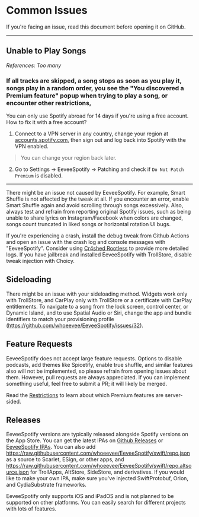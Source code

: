 # Common Issues

If you're facing an issue, read this document before opening it on GitHub.

***

## Unable to Play Songs
_References: Too many_
### If all tracks are skipped, a song stops as soon as you play it, songs play in a random order, you see the "You discovered a Premium feature" popup when trying to play a song, or encounter other restrictions,
You can only use Spotify abroad for 14 days if you're using a free account. <br>
How to fix it with a free account?<br>
1. Connect to a VPN server in any country, change your region at [accounts.spotify.com](https://accounts.spotify.com), then sign out and log back into Spotify with the VPN enabled.
> You can change your region back later.<Br>
2. Go to Settings -> EeveeSpotify -> Patching and check if `Do Not Patch Premium` is disabled. 

***

There might be an issue not caused by EeveeSpotify. For example, Smart Shuffle is not affected by the tweak at all. If you encounter an error, enable Smart Shuffle again and avoid scrolling through songs excessively. Also, always test and refrain from reporting original Spotify issues, such as being unable to share lyrics on Instagram/Facebook when colors are changed, songs count truncated in liked songs or horizontal rotation UI bugs.

If you're experiencing a crash, install the debug tweak from Github Actions and open an issue with the crash log and console messages with "EeveeSpotify". Consider using [Cr4shed Rootless](https://github.com/crazymind90/Cr4shed-Rootless) to provide more detailed logs. If you have jailbreak and installed EeveeSpotify with TrollStore, disable tweak injection with Choicy.

## Sideloading

There might be an issue with your sideloading method. Widgets work only with TrollStore, and CarPlay only with TrollStore or a certificate with CarPlay entitlements. To navigate to a song from the lock screen, control center, or Dynamic Island, and to use Spatial Audio or Siri, change the app and bundle identifiers to match your provisioning profile (https://github.com/whoeevee/EeveeSpotify/issues/32).

## Feature Requests

EeveeSpotify does not accept large feature requests. Options to disable podcasts, add themes like Spicetify, enable true shuffle, and similar features also will not be implemented, so please refrain from opening issues about them. However, pull requests are always appreciated. If you can implement something useful, feel free to submit a PR; it will likely be merged.

Read the [Restrictions](https://github.com/whoeevee/EeveeSpotify?tab=readme-ov-file#restrictions) to learn about which Premium features are server-sided.

## Releases

EeveeSpotify versions are typically released alongside Spotify versions on the App Store. You can get the latest IPAs on [Github Releases](https://github.com/whoeevee/EeveeSpotify/releases) or [EeveeSpotify IPAs](https://t.me/SpotilifeIPAs). You can also add https://raw.githubusercontent.com/whoeevee/EeveeSpotify/swift/repo.json as a source to Scarlet, ESign, or other apps, and https://raw.githubusercontent.com/whoeevee/EeveeSpotify/swift/repo.altsource.json for TrollApps, AltStore, SideStore, and derivatives. If you would like to make your own IPA, make sure you've injected SwiftProtobuf, Orion, and CydiaSubstrate frameworks.

EeveeSpotify only supports iOS and iPadOS and is not planned to be supported on other platforms. You can easily search for different projects with lots of features.

